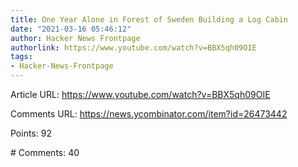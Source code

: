 ```yaml
---
title: One Year Alone in Forest of Sweden Building a Log Cabin
date: "2021-03-16 05:46:12"
author: Hacker News Frontpage
authorlink: https://www.youtube.com/watch?v=BBX5qh09OIE
tags:
- Hacker-News-Frontpage
---
```


<p>Article URL: <a href="https://www.youtube.com/watch?v=BBX5qh09OIE">https://www.youtube.com/watch?v=BBX5qh09OIE</a></p>
<p>Comments URL: <a href="https://news.ycombinator.com/item?id=26473442">https://news.ycombinator.com/item?id=26473442</a></p>
<p>Points: 92</p>
<p># Comments: 40</p>
